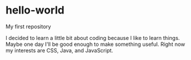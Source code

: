 # hello-world
My first repository

I decided to learn a little bit about coding because I like to learn things.
Maybe one day I'll be good enough to make something useful.
Right now my interests are CSS, Java, and JavaScript.
